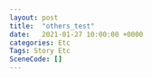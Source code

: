 ```yaml
---
layout: post
title:  "others_test"
date:   2021-01-27 10:00:00 +0000
categories: Etc
Tags: Story Etc
SceneCode: []
---
```

